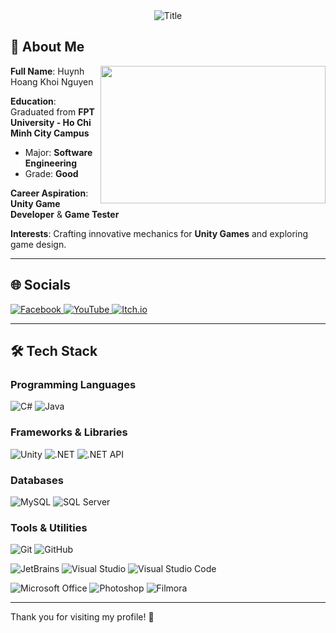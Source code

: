<div align="center">
  <img src="https://readme-typing-svg.herokuapp.com?font=Architects+Daughter&color=%2338C2FF&size=50¢er=true&vCenter=true&height=60&width=600&lines=Hello!+I'm+Huynh+Nguyen!;Welcome+to+my+profile!" alt="Title">
</div>

## 👋 About Me

<img src="https://github.com/user-attachments/assets/c9dbeadd-6706-4e8c-a109-948cbc920d9c" width="360" height="220" align="right"/>

**Full Name**: Huynh Hoang Khoi Nguyen

**Education**: Graduated from **FPT University - Ho Chi Minh City Campus**  
  - Major: **Software Engineering**  
  - Grade: **Good**

**Career Aspiration**: **Unity Game Developer**  & **Game Tester**

**Interests**: Crafting innovative mechanics for **Unity Games** and exploring game design.

---

## 🌐 Socials

<div align="left">
  <a href="https://www.facebook.com/NotAvailableForTime">
    <img src="https://img.shields.io/badge/-Facebook-1877F2?logo=facebook&logoColor=white" alt="Facebook" />
  </a>
  <a href="https://www.youtube.com/@gamerchanoi5960">
    <img src="https://img.shields.io/badge/-YouTube-FF0000?logo=youtube&logoColor=white" alt="YouTube" />
  </a>
  <a href="https://huynhnguyen-haku.itch.io/">
    <img src="https://img.shields.io/badge/-Itch.io-FB4C4E?logo=itchdotio&logoColor=white" alt="Itch.io" />
  </a>
</div>

---

## 🛠️ Tech Stack

### Programming Languages
![C#](https://img.shields.io/badge/-C%23-239120?logo=c-sharp&logoColor=white)
![Java](https://img.shields.io/badge/-Java-007396?logo=java&logoColor=white)

### Frameworks & Libraries
![Unity](https://img.shields.io/badge/-Unity-000000?logo=unity&logoColor=white)
![.NET](https://img.shields.io/badge/-.NET-512BD4?logo=dot-net&logoColor=white)
![.NET API](https://img.shields.io/badge/-.NET%20API-512BD4?logo=dot-net&logoColor=white)

### Databases
![MySQL](https://img.shields.io/badge/-MySQL-4479A1?logo=mysql&logoColor=white)
![SQL Server](https://img.shields.io/badge/-SQL%20Server-CC2927?logo=microsoft-sql-server&logoColor=white)

### Tools & Utilities
![Git](https://img.shields.io/badge/-Git-F05032?logo=git&logoColor=white)
![GitHub](https://img.shields.io/badge/-GitHub-181717?logo=github&logoColor=white)

![JetBrains](https://img.shields.io/badge/-JetBrains-000000?logo=jetbrains&logoColor=white)
![Visual Studio](https://img.shields.io/badge/-Visual%20Studio-5C2D91?logo=visual-studio&logoColor=white)
![Visual Studio Code](https://img.shields.io/badge/-VS%20Code-007ACC?logo=visual-studio-code&logoColor=white)


![Microsoft Office](https://img.shields.io/badge/-Microsoft%20Office-0078D4?logo=microsoft&logoColor=white)
![Photoshop](https://img.shields.io/badge/-Photoshop-31A8FF?logo=adobe-photoshop&logoColor=white)
![Filmora](https://img.shields.io/badge/-Filmora-FF5733?logo=filmora&logoColor=white)

---

Thank you for visiting my profile! 🎉

